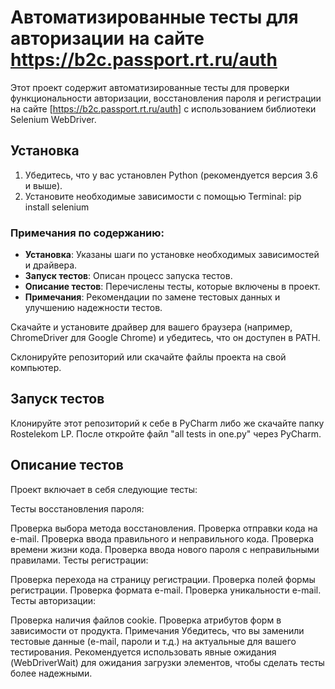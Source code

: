# Автоматизированные тесты для авторизации на сайте https://b2c.passport.rt.ru/auth

Этот проект содержит автоматизированные тесты для проверки функциональности авторизации, восстановления пароля и регистрации на сайте [https://b2c.passport.rt.ru/auth] с использованием библиотеки Selenium WebDriver.

## Установка

1. Убедитесь, что у вас установлен Python (рекомендуется версия 3.6 и выше).
2. Установите необходимые зависимости с помощью Terminal: pip install selenium

### Примечания по содержанию:
- **Установка**: Указаны шаги по установке необходимых зависимостей и драйвера.
- **Запуск тестов**: Описан процесс запуска тестов.
- **Описание тестов**: Перечислены тесты, которые включены в проект.
- **Примечания**: Рекомендации по замене тестовых данных и улучшению надежности тестов.

Скачайте и установите драйвер для вашего браузера (например, ChromeDriver для Google Chrome) и убедитесь, что он доступен в PATH.

Склонируйте репозиторий или скачайте файлы проекта на свой компьютер.
## **Запуск тестов**
Клонируйте этот репозиторий к себе в PyCharm либо же скачайте папку Rostelekom LP. После откройте файл "all tests in one.py" через PyCharm.

## **Описание тестов**
Проект включает в себя следующие тесты:

Тесты восстановления пароля:

Проверка выбора метода восстановления.
Проверка отправки кода на e-mail.
Проверка ввода правильного и неправильного кода.
Проверка времени жизни кода.
Проверка ввода нового пароля с неправильными правилами.
Тесты регистрации:

Проверка перехода на страницу регистрации.
Проверка полей формы регистрации.
Проверка формата e-mail.
Проверка уникальности e-mail.
Тесты авторизации:

Проверка наличия файлов cookie.
Проверка атрибутов форм в зависимости от продукта.
Примечания
Убедитесь, что вы заменили тестовые данные (e-mail, пароли и т.д.) на актуальные для вашего тестирования.
Рекомендуется использовать явные ожидания (WebDriverWait) для ожидания загрузки элементов, чтобы сделать тесты более надежными.
